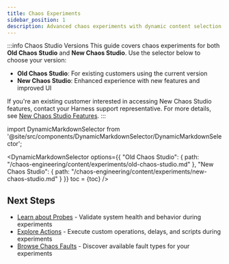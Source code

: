 ```yaml
---
title: Chaos Experiments
sidebar_position: 1
description: Advanced chaos experiments with dynamic content selection
---
```


:::info Chaos Studio Versions
This guide covers chaos experiments for both **Old Chaos Studio** and **New Chaos Studio**. Use the selector below to choose your version:
- **Old Chaos Studio**: For existing customers using the current version
- **New Chaos Studio**: Enhanced experience with new features and improved UI

If you're an existing customer interested in accessing New Chaos Studio features, contact your Harness support representative. For more details, see [New Chaos Studio Features](/docs/chaos-engineering#new-chaos-studio-features).
:::

import DynamicMarkdownSelector from '@site/src/components/DynamicMarkdownSelector/DynamicMarkdownSelector';

<DynamicMarkdownSelector
  options={{
    "Old Chaos Studio": {
      path: "/chaos-engineering/content/experiments/old-chaos-studio.md"
    },
    "New Chaos Studio": {
      path: "/chaos-engineering/content/experiments/new-chaos-studio.md"
    }
  }}
  toc = {toc}
/>

## Next Steps

- [Learn about Probes](/docs/chaos-engineering/guides/probes/) - Validate system health and behavior during experiments
- [Explore Actions](/docs/chaos-engineering/guides/actions/) - Execute custom operations, delays, and scripts during experiments  
- [Browse Chaos Faults](/docs/chaos-engineering/faults/chaos-faults/) - Discover available fault types for your experiments


